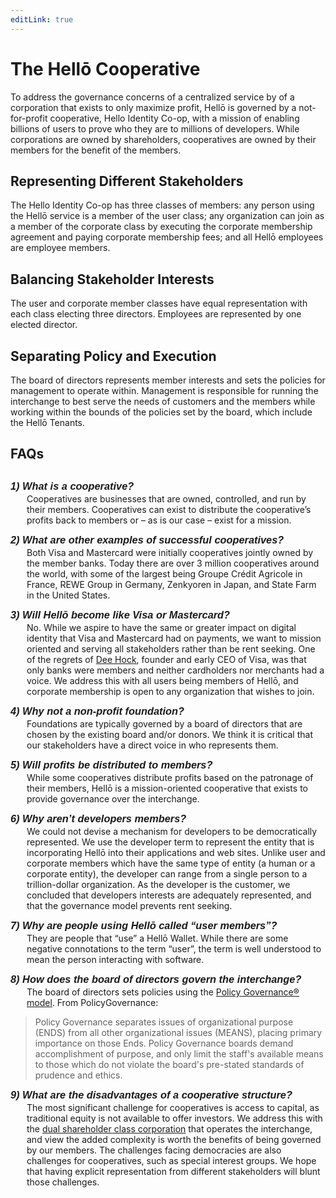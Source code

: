 ```yaml
---
editLink: true
---
```


# The Hellō Cooperative

To address the governance concerns of a centralized service by of a corporation that exists to only maximize profit, Hellō is governed by a not-for-profit cooperative, Hello Identity Co-op, with a mission of enabling billions of users to prove who they are to millions of developers. While corporations are owned by shareholders, cooperatives are owned by their members for the benefit of the members. 

## Representing Different Stakeholders

The Hello Identity Co-op has three classes of members: any person using the Hellō service is a member of the user class; any organization can join as a member of the corporate class by executing the corporate membership agreement and paying corporate membership fees; and all Hellō employees are employee members.

## Balancing Stakeholder Interests

The user and corporate member classes have equal representation with each class electing three directors. Employees are represented by one elected director. 

## Separating Policy and Execution

The board of directors represents member interests and sets the policies for management to operate within. Management is responsible for running the interchange to best serve the needs of customers and the members while working within the bounds of the policies set by the board, which include the Hellō Tenants. 

## FAQs
### 1) What is a cooperative?
Cooperatives are businesses that are owned, controlled, and run by their members. Cooperatives can exist to distribute the cooperative’s profits back to members or – as is our case – exist for a mission. 
### 2) What are other examples of successful cooperatives?
Both Visa and Mastercard were initially cooperatives jointly owned by the member banks. Today there are over 3 million cooperatives around the world, with some of the largest being Groupe Crédit Agricole in France, REWE Group in Germany, Zenkyoren in Japan, and State Farm in the United States.
### 3) Will Hellō become like Visa or Mastercard?
No. While we aspire to have the same or greater impact on digital identity that Visa and Mastercard had on payments, we want to mission oriented and serving all stakeholders rather than be rent seeking. One of the regrets of [Dee Hock](https://en.wikipedia.org/wiki/Dee_Hock), founder and early CEO of Visa, was that only banks were members and neither cardholders nor merchants had a voice. We address this with all users being members of Hellō, and corporate membership is open to any organization that wishes to join.
### 4) Why not a non-profit foundation?
Foundations are typically governed by a board of directors that are chosen by the existing board and/or donors. We think it is critical that our stakeholders have a direct voice in who represents them.
### 5) Will profits be distributed to members?
While some cooperatives distribute profits based on the patronage of their members, Hellō is a mission-oriented cooperative that exists to provide governance over the interchange. 
### 6) Why aren’t developers members?
We could not devise a mechanism for developers to be democratically represented. We use the developer term to represent the entity that is incorporating Hellō into their applications and web sites. Unlike user and corporate members which have the same type of entity (a human or a corporate entity), the developer can range from a single person to a trillion-dollar organization. As the developer is the customer, we concluded that developers interests are adequately represented, and that the governance model prevents rent seeking. 
### 7) Why are people using Hellō called “user members”?
They are people that “use” a Hellō Wallet. While there are some negative connotations to the term “user”, the term is well understood to mean the person interacting with software.
### 8) How does the board of directors govern the interchange?
The board of directors sets policies using the [Policy Governance® model](https://en.wikipedia.org/wiki/Policy_Governance). From PolicyGovernance:
>Policy Governance separates issues of organizational purpose (ENDS) from all other organizational issues (MEANS), placing primary importance on those Ends. Policy Governance boards demand accomplishment of purpose, and only limit the staff's available means to those which do not violate the board's pre-stated standards of prudence and ethics.
### 9) What are the disadvantages of a cooperative structure?
The most significant challenge for cooperatives is access to capital, as traditional equity is not available to offer investors. We address this with the [dual shareholder class corporation](financing) that operates the interchange, and view the added complexity is worth the benefits of being governed by our members.
The challenges facing democracies are also challenges for cooperatives, such as special interest groups. We hope that having explicit representation from different stakeholders will blunt those challenges.

<style>
    #faqs{
        margin-bottom: 30px !important;
    }
    h3 {
        font-family: sans-serif;
        font-weight: bold !important;
        font-style: italic !important;
        margin-top: 10px !important;
        margin-bottom: -12px !important;
    }
    h3 + p {
        margin-left: 26px !important;
    }
</style>